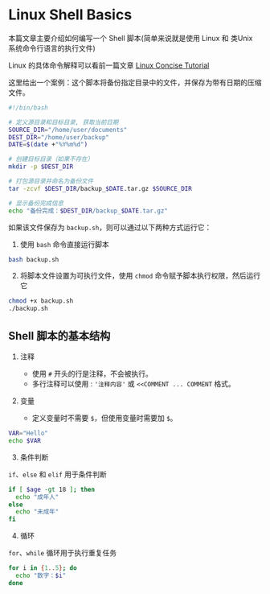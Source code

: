 # Linux Shell Basics

本篇文章主要介绍如何编写一个 Shell 脚本(简单来说就是使用 Linux 和 类Unix 系统命令行语言的执行文件)

Linux 的具体命令解释可以看前一篇文章 [Linux Concise Tutorial](Linux简明教程.md)



这里给出一个案例：这个脚本将备份指定目录中的文件，并保存为带有日期的压缩文件。

```bash
#!/bin/bash

# 定义源目录和目标目录, 获取当前日期
SOURCE_DIR="/home/user/documents"
DEST_DIR="/home/user/backup"
DATE=$(date +"%Y%m%d")

# 创建目标目录（如果不存在）
mkdir -p $DEST_DIR

# 打包源目录并命名为备份文件
tar -zcvf $DEST_DIR/backup_$DATE.tar.gz $SOURCE_DIR

# 显示备份完成信息
echo "备份完成：$DEST_DIR/backup_$DATE.tar.gz"
```

如果该文件保存为 `backup.sh`，则可以通过以下两种方式运行它：

1. 使用 `bash` 命令直接运行脚本
```bash
bash backup.sh
```

2. 将脚本文件设置为可执行文件，使用 `chmod` 命令赋予脚本执行权限，然后运行它
```bash
chmod +x backup.sh
./backup.sh
```

## Shell 脚本的基本结构

1. 注释
   - 使用 `#` 开头的行是注释，不会被执行。
   - 多行注释可以使用 : `'注释内容'` 或 `<<COMMENT ... COMMENT` 格式。
  
2. 变量
   - 定义变量时不需要 `$`，但使用变量时需要加 `$`。

```bash 
VAR="Hello"
echo $VAR
```

3. 条件判断

`if`、`else` 和 `elif` 用于条件判断

```bash
if [ $age -gt 18 ]; then
  echo "成年人"
else
  echo "未成年"
fi
```

4. 循环

`for`、`while` 循环用于执行重复任务
```bash
for i in {1..5}; do
  echo "数字：$i"
done
```